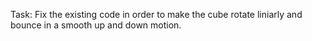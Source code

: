 Task: Fix the existing code in order to make the cube rotate liniarly and bounce in a smooth up and down motion.
